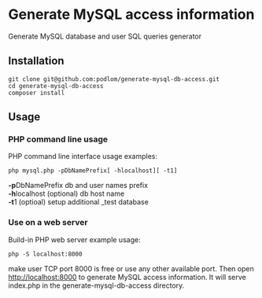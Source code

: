 # Generate MySQL access information

Generate MySQL database and user SQL queries generator

## Installation

    git clone git@github.com:podlom/generate-mysql-db-access.git
    cd generate-mysql-db-access
    composer install

## Usage

### PHP command line usage

PHP command line interface usage examples:

    php mysql.php -pDbNamePrefix[ -hlocalhost][ -t1]

**-p**DbNamePrefix db and user names prefix<br>
**-h**localhost (optional) db host name<br>
**-t**1 (optioal) setup additional _test database<br>

### Use on a web server

Build-in PHP web server example usage:

    php -S localhost:8000
    
make user TCP port 8000 is free or use any other available port.
Then open [http://localhost:8000](http://localhost:8000) to generate MySQL access information.
It will serve index.php in the generate-mysql-db-access directory.
